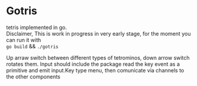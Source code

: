 # Gotris
tetris implemented in go.  
Disclaimer, This is work in progress in very early stage, 
for the moment you can run it with  
`go build`  && `./gotris`  

Up arraw switch between different types of tetrominos, 
down arrow switch rotates them. 
Input should include the package read the key event as a primitive and emit input.Key type menu, then comunicate via channels to the other components
